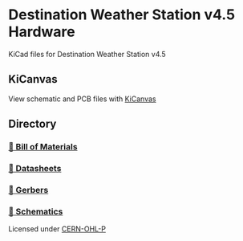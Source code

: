 # Destination Weather Station v4.5 Hardware
KiCad files for Destination Weather Station v4.5

## KiCanvas
View schematic and PCB files with [KiCanvas](https://kicanvas.org/?github=https%3A%2F%2Fgithub.com%2FDestination-SPACE%2FDS-Weather-Station-V4_5%2Ftree%2Fmain%2Fhardware)

## Directory
### [🧾 Bill of Materials](bom/bom.md)
### [📄 Datasheets](datasheets)
### [📐 Gerbers](gerber)
### [📰 Schematics](pdf)

Licensed under [CERN-OHL-P](LICENSE)